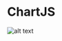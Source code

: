 # ChartJS


![alt text](https://github.com/VarunVekaria/k9assignment/blob/master/image.jpg?raw=true)
